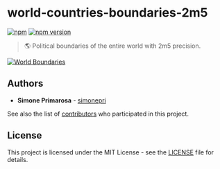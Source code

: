 # world-countries-boundaries-2m5
[![npm](https://img.shields.io/npm/dm/world-countries-boundaries-2m5.svg)](https://www.npmjs.com/package/world-countries-boundaries-2m5) [![npm version](https://img.shields.io/npm/v/world-countries-boundaries-2m5.svg)](https://www.npmjs.com/package/world-countries-boundaries-2m5)
> 🌎 Political boundaries of the entire world with 2m5 precision.

[![World Boundaries](https://user-images.githubusercontent.com/3505087/30029694-87f7f35a-918a-11e7-9eb1-12ac1ce1d76b.png)](http://geojson.io/#data=data:text/x-url,https://raw.githubusercontent.com/busrapidohq/world-countries-boundaries/master/geojson/2m5/world.geo.json)

## Authors
* **Simone Primarosa** - [simonepri](https://github.com/simonepri)

See also the list of [contributors](https://github.com/busrapidohq/world-countries-boundaries/contributors) who participated in this project.

## License
This project is licensed under the MIT License - see the [LICENSE](LICENSE) file for details.
